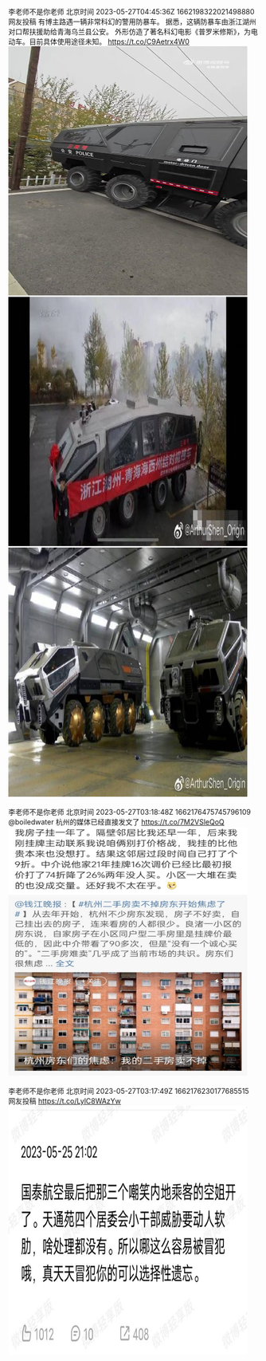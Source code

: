 李老师不是你老师 北京时间 2023-05-27T04:45:36Z 1662198322021498880<br>网友投稿
有博主路遇一辆非常科幻的警用防暴车。
据悉，这辆防暴车由浙江湖州对口帮扶援助给青海乌兰县公安。
外形仿造了著名科幻电影《普罗米修斯》，为电动车。目前具体使用途径未知。 https://t.co/C9Aetrx4W0<br><img src='/temp/video/2023/u-Month-5/ax-Day-27/whyyoutouzhele/1662198322021498880_0.jpg' width='480' height='500'><img src='/temp/image/2023/u-Month-5/1662198322021498880_0.jpg' width='480' height='500'><img src='/temp/image/2023/u-Month-5/1662198322021498880_1.jpg' width='480' height='500'><br><br>李老师不是你老师 北京时间 2023-05-27T03:18:48Z 1662176475745796109<br>@boiledwater 杭州的媒体已经直接发文了 https://t.co/7M2VSleQoQ<br><img src='/temp/image/2023/u-Month-5/1662176475745796109_0.jpg' width='480' height='500'><br><br>李老师不是你老师 北京时间 2023-05-27T03:17:49Z 1662176230177685515<br>网友投稿 https://t.co/LylC8WAzYw<br><img src='/temp/image/2023/u-Month-5/1662176230177685515_0.jpg' width='480' height='500'><br><br>